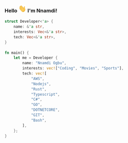 

### Hello <img src="https://github.com/Andy-Python-Programmer/Andy-Python-Programmer/blob/master/hello.gif" height="25px"> I'm Nnamdi!






```rust
struct Developer<'a> {
    name: &'a str,
    interests: Vec<&'a str>,
    tech: Vec<&'a str>,
}

fn main() {
    let me = Developer {
        name: "Nnamdi Ogbu",
        interests: vec!["Coding", "Movies", "Sports"],
        tech: vec![
            "AWS",
            "Nodejs",
            "Rust",
            "Typescript",
            "C#",
            "GO",
            "DOTNETCORE",
            "GIT",
            "Bash",
        ],
    };
}

```

